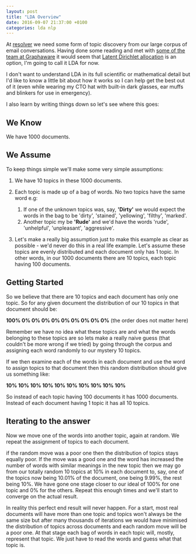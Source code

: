 ```yaml
---
layout: post
title: "LDA Overview"
date: 2016-09-07 21:37:00 +0100
categories: lda nlp
---
```


At [resolver](resolver.co.uk) we need some form of topic discovery from our large corpus of email conversations. Having done some reading and met with [some of the team at Graphaware](http://graphaware.com) it would seem that [Latent Dirichlet allocation](https://en.wikipedia.org/wiki/Latent_Dirichlet_allocation) is an option, I'm going to call it LDA for now.

I don't want to understand LDA in its full scientific or mathematical detail but I'd like to know a little bit about how it works so I can help get the best out of it (even while wearing my CTO hat with built-in dark glasses, ear muffs and blinkers for use in emergency). 

I also learn by writing things down so let's see where this goes:

## We Know

We have 1000 documents.

## We Assume

To keep things simple we'll make some very simple assumptions:

1. We have 10 topics in these 1000 documents.   
1. Each topic is made up of a bag of words. No two topics have the same word e.g:

    1. If one of the unknown topics was, say, **'Dirty'** we would expect the words in the bag to be 'dirty', 'stained', 'yellowing', 'filthy', 'marked'.
    1. Another topic my be **'Rude'** and we'd have the words 'rude', 'unhelpful', 'unpleasant', 'aggressive'.

1. Let's make a really big assumption just to make this example as clear as possible - we'd never do this in a real life example. Let's assume these topics are evenly distributed and each document only has 1 topic. In other words, in our 1000 documents there are 10 topics, each topic having 100 documents.

## Getting Started

So we believe that there are 10 topics and each document has only one topic. So for any given document the distribution of our 10 topics in that document should be:

**100% 0% 0% 0% 0% 0% 0% 0% 0% 0%**   (the order does not matter here)

Remember we have no idea what these topics are and what the words belonging to these topics are so lets make a really naive guess (that couldn't be more wrong if we tried) by going through the corpus and assigning each word randomly to our mystery 10 topics.

If we then examine each of the words in each document and use the word to assign topics to that document then this random distribution should give us something like:

**10% 10% 10% 10% 10% 10% 10% 10% 10% 10%**

So instead of each topic having 100 documents it has 1000 documents. Instead of each document having 1 topic it has all 10 topics.

## Iterating to the answer

Now we move one of the words into another topic, again at random. We repeat the assignment of topics to each document.

if the random move was a poor one then the distribution of topics stays equally poor. If the move was a good one and the word has increased the number of words with similar meanings in the new topic then we may go from our totally random 10 topics at 10% in each document to, say, one of the topics now being 10.01% of the document, one being 9.99%, the rest being 10%. We have gone one stage closer to our ideal of 100% for one topic and 0% for the others. Repeat this enough times and we'll start to converge on the actual result.

In reality this perfect end result will never happen. For a start, most real documents will have more than one topic and topics won't always be the same size but after many thousands of iterations we would have minimised the distribution of topics across documents and each random move will be a poor one. At that stage each bag of words in each topic will, mostly, represent that topic. We just have to read the words and guess what that topic is.  







